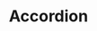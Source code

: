---
layout: pattern.njk
tags: 
    - legacy_it
    - legacy_components_it
    - page
key: accordion-legacy_it
title: Accordion
parent: components-legacy_it
image: legacy/overview/accordion.webp
keywords: 
order: 10
availablelanguages: 
    - de
    - en
---